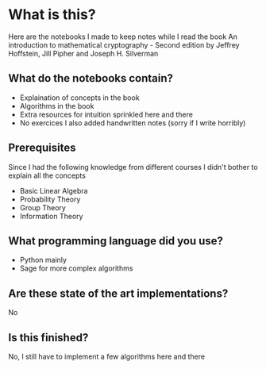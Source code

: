 # What is this?

Here are the notebooks I made to keep notes while I read the book An introduction to mathematical cryptography - Second edition by Jeffrey Hoffstein, Jill Pipher and Joseph H. Silverman

## What do the notebooks contain?
* Explaination of concepts in the book
* Algorithms in the book
* Extra resources for intuition sprinkled here and there
* No exercices
I also added handwritten notes (sorry if I write horribly)

## Prerequisites
Since I had the following knowledge from different courses I didn't bother to explain all the concepts
* Basic Linear Algebra
* Probability Theory
* Group Theory
* Information Theory

## What programming language did you use?
* Python mainly
* Sage for more complex algorithms

## Are these state of the art implementations?
No

## Is this finished?
No, I still have to implement a few algorithms here and there
